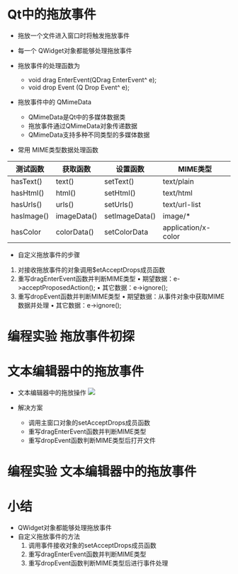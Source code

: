# Qt中的拖放事件
- 拖放一个文件进入窗口时将触发拖放事件
- 每一个 QWidget对象都能够处理拖放事件
- 拖放事件的处理函数为
    - void drag EnterEvent(QDrag EnterEvent^ e);
    - void drop Event (Q Drop Event^ e);

- 拖放事件中的 QMimeData
    - QMimeData是Qt中的多媒体数据类
    - 拖放事件通过QMimeData对象传递数据
    - QMimeData支持多种不同类型的多媒体数据

- 常用 MIME类型数据处理函数

|  测试函数   |   获取函数   |    设置函数     |      MIME类型       |
| ---------- | ----------- | -------------- | ------------------- |
| hasText()  | text()      | setText()      | text/plain          |
| hasHtml()  | html()      | setHtml()      | text/html           |
| hasUrls()  | urls()      | setUrls()      | text/url-list       |
| haslmage() | imageData() | setlmageData() | image/*             |
| hasColor   | colorData() | setColorData   | application/x-color |

- 自定义拖放事件的步骤
1. 对接收拖放事件的对象调用$etAcceptDrops成员函数
2. 重写dragEnterEvent函数并判断MIME类型
    • 期望数据：e->acceptProposedAction();
    • 其它数据：e->ignore();
3. 重写dropEvent函数并判断MIME类型
    • 期望数据：从事件对象中获取MIME数据并处理
    • 其它数据：e->ignore();

# 编程实验 拖放事件初探

# 文本编辑器中的拖放事件
- 文本编辑器中的拖放操作
![](_v_images_/.png)

- 解决方案
    - 调用主窗口对象的setAcceptDrops成员函数
    - 重写dragEnterEvent函数并判断MIME类型
    - 重写dropEvent函数判断MIME类型后打开文件

# 编程实验 文本编辑器中的拖放事件

# 小结
- QWidget对象都能够处理拖放事件
- 自定义拖放事件的方法
    1. 调用事件接收对象的setAcceptDrops成员函数
    2. 重写dragEnterEvent函数并判断MIME类型
    3. 重写dropEvent函数判断MIME类型后进行事件处理
